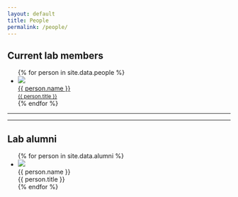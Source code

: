 ```yaml
---
layout: default
title: People
permalink: /people/
---
```

<h2>Current lab members</h2>
<ul class="people">
{% for person in site.data.people %}
  <li>
    <a href="{{ person.url }}">
      <img src="{{ person.image }}"><br>
      {{ person.name }}<br>
      <small>{{ person.title }}</small>
    </a>
  </li>
{% endfor %}
</ul>
<hr>
<!-- <h2>Associate Researchers</h2>
<ul class="people">
{% for person in site.data.associate %}
  <li>
    <img src="{{ person.image }}"><br>
    {{ person.name }}<br>
    {{ person.title }}
  </li>
{% endfor %}
</ul> -->
<hr>
<h2>Lab alumni</h2>
<ul class="people">
{% for person in site.data.alumni %}
  <li>
    <img src="{{ person.image }}"><br>
    {{ person.name }}<br>
    {{ person.title }}
  </li>
{% endfor %}
</ul>